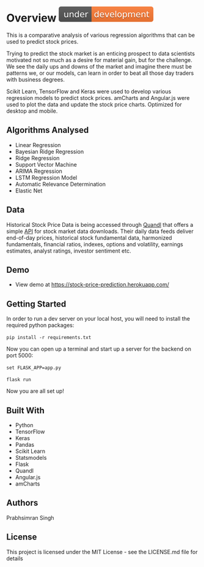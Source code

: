# Overview ![Under Development](./public/images/under-development-orange.svg)

This is a comparative analysis of various regression algorithms that can be used to predict stock prices.

Trying to predict the stock market is an enticing prospect to data scientists motivated not so much as a desire for material gain, but for the challenge. We see the daily ups and downs of the market and imagine there must be patterns we, or our models, can learn in order to beat all those day traders with business degrees.

Scikit Learn, TensorFlow and Keras were used to develop various regression models to predict stock prices. amCharts and Angular.js were used to plot the data and update the stock price charts. Optimized for desktop and mobile.

## Algorithms Analysed

* Linear Regression
* Bayesian Ridge Regression
* Ridge Regression
* Support Vector Machine
* ARIMA Regression
* LSTM Regression Model
* Automatic Relevance Determination
* Elastic Net

## Data

Historical Stock Price Data is being accessed through [Quandl](https://www.quandl.com/) that offers a simple [API](https://docs.quandl.com/) for stock market data downloads. Their daily data feeds deliver end-of-day prices, historical stock fundamental data, harmonized fundamentals, financial ratios, indexes, options and volatility, earnings estimates, analyst ratings, investor sentiment etc.

## Demo

- View demo at <https://stock-price-prediction.herokuapp.com/>


## Getting Started

In order to run a dev server on your local host, you will need to install the required python packages:

`pip install -r requirements.txt`

Now you can open up a terminal and start up a server for the backend on port 5000:

`set FLASK_APP=app.py`

`flask run`

Now you are all set up!

## Built With

* Python
* TensorFlow
* Keras
* Pandas
* Scikit Learn
* Statsmodels
* Flask
* Quandl
* Angular.js
* amCharts

## Authors

Prabhsimran Singh

## License

This project is licensed under the MIT License - see the LICENSE.md file for details